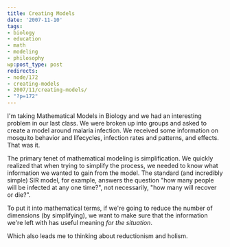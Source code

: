 ```yaml
---
title: Creating Models
date: '2007-11-10'
tags:
- biology
- education
- math
- modeling
- philosophy
wp:post_type: post
redirects:
- node/172
- creating-models
- 2007/11/creating-models/
- "?p=172"
---
```


I'm taking Mathematical Models in Biology and we had an interesting problem in our last class. We were broken up into groups and asked to create a model around malaria infection. We received some information on mosquito behavior and lifecycles, infection rates and patterns, and effects. That was it.

The primary tenet of mathematical modeling is simplification. We quickly realized that when trying to simplify the process, we needed to know what information we wanted to gain from the model. The standard (and incredibly simple) SIR model, for example, answers the question "how many people will be infected at any one time?", not necessarily, "how many will recover or die?".

To put it into mathematical terms, if we're going to reduce the number of dimensions (by simplifying), we want to make sure that the information we're left with has useful meaning _for the situation_.

Which also leads me to thinking about reductionism and holism.
